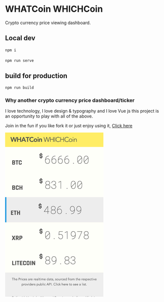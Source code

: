 # WHATCoin WHICHCoin

Crypto currency price viewing dashboard.

## Local dev

```bash
npm i

npm run serve
```

## build for production

```bash
npm run build
```

### Why another crypto currency price dashboard/ticker

I love technology, I love design & typography and I love Vue js this project is an opportunity to play with all of the above.

Join in the fun if you like fork it or just enjoy using it, [Click here](https://mannuelf.github.io/whatcoinwhichcoin.github.io/)

<img src="_design/screenshot.jpg" alt="drawing" width="320px"/>
